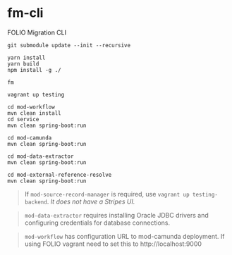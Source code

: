 # fm-cli
FOLIO Migration CLI

```
git submodule update --init --recursive

yarn install
yarn build
npm install -g ./

fm

vagrant up testing

cd mod-workflow
mvn clean install
cd service
mvn clean spring-boot:run

cd mod-camunda
mvn clean spring-boot:run

cd mod-data-extractor
mvn clean spring-boot:run

cd mod-external-reference-resolve
mvn clean spring-boot:run
```

> If `mod-source-record-manager` is required, use `vagrant up testing-backend`. *It does not have a Stripes UI.*

> `mod-data-extractor` requires installing Oracle JDBC drivers and configuring credentials for database connections.

> `mod-workflow` has configuration URL to mod-camunda deployment. If using FOLIO vagrant need to set this to http://localhost:9000
